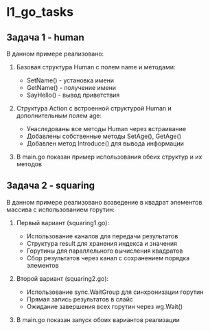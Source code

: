 # l1_go_tasks

## Задача 1 - human

В данном примере реализовано:

1. Базовая структура Human с полем name и методами:
   - SetName() - установка имени
   - GetName() - получение имени  
   - SayHello() - вывод приветствия

2. Структура Action с встроенной структурой Human и дополнительным полем age:
   - Унаследованы все методы Human через встраивание
   - Добавлены собственные методы SetAge(), GetAge()
   - Добавлен метод Introduce() для вывода информации

3. В main.go показан пример использования обеих структур и их методов


## Задача 2 - squaring

В данном примере реализовано возведение в квадрат элементов массива с использованием горутин:

1. Первый вариант (squaring1.go):
   - Использование каналов для передачи результатов
   - Структура result для хранения индекса и значения
   - Горутины для параллельного вычисления квадратов
   - Сбор результатов через канал с сохранением порядка элементов

2. Второй вариант (squaring2.go):
   - Использование sync.WaitGroup для синхронизации горутин
   - Прямая запись результатов в слайс
   - Ожидание завершения всех горутин через wg.Wait()

3. В main.go показан запуск обоих вариантов реализации




